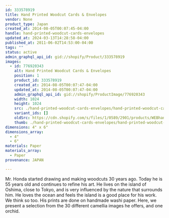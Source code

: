 ```yaml
---
id: 333578919
title: Hand Printed Woodcut Cards & Envelopes
vendor: None
product_type: Japan
created_at: 2014-08-05T00:07:45-04:00
handle: hand-printed-woodcut-cards-envelopes
updated_at: 2024-03-13T14:28:58-04:00
published_at: 2011-06-02T14:53:00-04:00
tags: ""
status: active
admin_graphql_api_id: gid://shopify/Product/333578919
images:
  - id: 776920343
    alt: Hand Printed Woodcut Cards & Envelopes
    position: 1
    product_id: 333578919
    created_at: 2014-08-05T00:07:47-04:00
    updated_at: 2014-08-05T00:07:47-04:00
    admin_graphql_api_id: gid://shopify/ProductImage/776920343
    width: 1024
    height: 1024
    src: ./hand-printed-woodcut-cards-envelopes/hand-printed-woodcut-cards-envelopes__0.jpg
    variant_ids: []
    oldSrc: https://cdn.shopify.com/s/files/1/0589/2901/products/WEBhandmadecards.jpeg?v=1407211667
    thumb: ./hand-printed-woodcut-cards-envelopes/hand-printed-woodcut-cards-envelopes__0-thumb.jpg
dimensions: 4" x 6"
dimensions_array:
  - 4"
  - 6"
materials: Paper
materials_array:
  - Paper
provenance: JAPAN

---
```


Mr. Honda started drawing and making woodcuts 30 years ago. Today he is 55 years old and continues to refine his art. He lives on the island of Oshima, close to Tokyo, and is very influenced by the nature that surrounds him. He loves the ocean and feels the island is a good place for his work. We think so too. His prints are done on handmade washi paper. Here, we present a selection from the 30 different camellia images he offers, and one orchid.